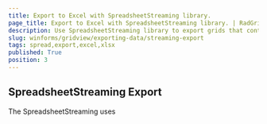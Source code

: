 ```yaml
---
title: Export to Excel with SpreadsheetStreaming library.
page_title: Export to Excel with SpreadsheetStreaming library. | RadGridView
description: Use SpreadsheetStreaming library to export grids that contain significant amount of data.
slug: winforms/gridview/exporting-data/streaming-export
tags: spread,export,excel,xlsx
published: True
position: 3
---
```


## SpreadsheetStreaming Export 

The SpreadsheetStreaming uses

